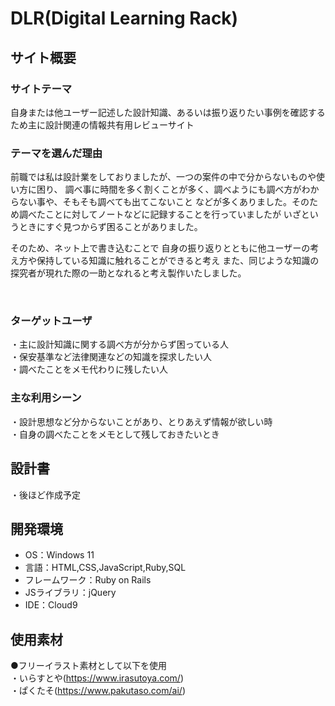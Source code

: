 # DLR(Digital Learning Rack)

## サイト概要
### サイトテーマ

自身または他ユーザー記述した設計知識、あるいは振り返りたい事例を確認するため主に設計関連の情報共有用レビューサイト
​
### テーマを選んだ理由

前職では私は設計業をしておりましたが、一つの案件の中で分からないものや使い方に困り、
調べ事に時間を多く割くことが多く、調べようにも調べ方がわからない事や、そもそも調べても出てこないこと
などが多くありました。そのため調べたことに対してノートなどに記録することを行っていましたが
いざというときにすぐ見つからず困ることがありました。

そのため、ネット上で書き込むことで
自身の振り返りとともに他ユーザーの考え方や保持している知識に触れることができると考え
また、同じような知識の探究者が現れた際の一助となれると考え製作いたしました。

​
### ターゲットユーザ

・主に設計知識に関する調べ方が分からず困っている人  
・保安基準など法律関連などの知識を探求したい人  
・調べたことをメモ代わりに残したい人​

### 主な利用シーン

・設計思想など分からないことがあり、とりあえず情報が欲しい時  
・自身の調べたことをメモとして残しておきたいとき
​
## 設計書

・後ほど作成予定
​
## 開発環境
- OS：Windows 11
- 言語：HTML,CSS,JavaScript,Ruby,SQL
- フレームワーク：Ruby on Rails
- JSライブラリ：jQuery
- IDE：Cloud9
​
## 使用素材
●フリーイラスト素材として以下を使用  
  ・いらすとや(https://www.irasutoya.com/)<br>
  ・ぱくたそ(https://www.pakutaso.com/ai/)